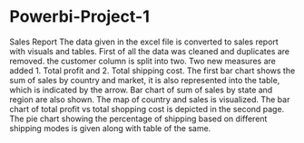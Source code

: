 # Powerbi-Project-1
Sales Report
The data given in the excel file is converted to sales report with visuals and tables.
First of all the data was cleaned and duplicates are removed. the customer column is split into two.
Two new measures are added 1. Total profit and 2. Total shipping cost.
The first bar chart shows the sum of sales by country and market, it is also represented into the table, which is indicated by the arrow.
Bar chart of sum of sales by state and region are also shown. The map of country and sales is visualized.
The bar chart of total profit vs total shopping cost is depicted in the second page. The pie chart showing the percentage of shipping based on different shipping modes is given along with table of the same.
